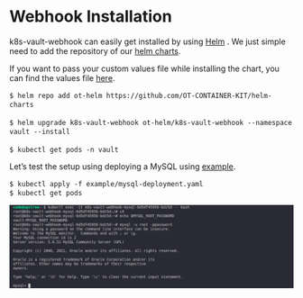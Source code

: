 # Webhook Installation

k8s-vault-webhook can easily get installed by using [Helm](https://helm.sh/) . We just simple need to add the repository of our [helm charts](https://github.com/OT-CONTAINER-KIT/helm-charts).

If you want to pass your custom values file while installing the chart, you can find the values file [here](https://github.com/OT-CONTAINER-KIT/helm-charts/blob/main/charts/k8s-vault-webhook/values.yaml).

```shell
$ helm repo add ot-helm https://github.com/OT-CONTAINER-KIT/helm-charts

$ helm upgrade k8s-vault-webhook ot-helm/k8s-vault-webhook --namespace vault --install

$ kubectl get pods -n vault
```

Let’s test the setup using deploying a MySQL using [example](https://github.com/OT-CONTAINER-KIT/k8s-vault-webhook/tree/master/example).

```shell
$ kubectl apply -f example/mysql-deployment.yaml
$ kubectl get pods
```

![](./images/vault-mysql.png)
